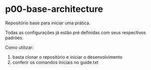 # p00-base-architecture



Repositório base para iniciar uma prática. 

Todas as configurações já estão pré definidas com seus respectivos padrões.



Como utilizar:

1. basta clonar o repositório e iniciar o desenvolvimento
2. conferir os comandos iniciais no guide.txt
